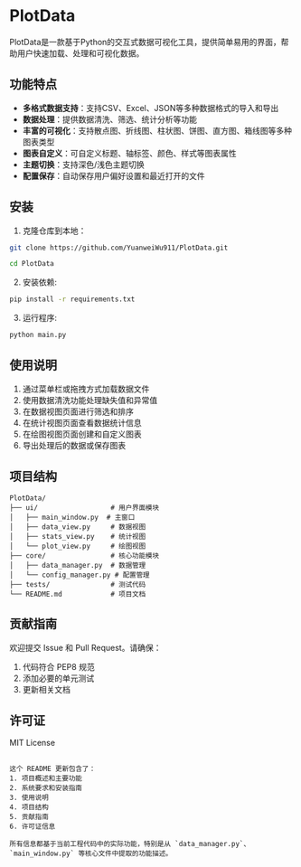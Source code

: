 # PlotData

PlotData是一款基于Python的交互式数据可视化工具，提供简单易用的界面，帮助用户快速加载、处理和可视化数据。

## 功能特点

- **多格式数据支持**：支持CSV、Excel、JSON等多种数据格式的导入和导出
- **数据处理**：提供数据清洗、筛选、统计分析等功能
- **丰富的可视化**：支持散点图、折线图、柱状图、饼图、直方图、箱线图等多种图表类型
- **图表自定义**：可自定义标题、轴标签、颜色、样式等图表属性
- **主题切换**：支持深色/浅色主题切换
- **配置保存**：自动保存用户偏好设置和最近打开的文件

## 安装

1. 克隆仓库到本地：

```bash
git clone https://github.com/YuanweiWu911/PlotData.git

cd PlotData
```

2. 安装依赖:
```bash
pip install -r requirements.txt
```

3. 运行程序:
```bash
python main.py
```
## 使用说明
1. 通过菜单栏或拖拽方式加载数据文件
2. 使用数据清洗功能处理缺失值和异常值
3. 在数据视图页面进行筛选和排序
4. 在统计视图页面查看数据统计信息
5. 在绘图视图页面创建和自定义图表
6. 导出处理后的数据或保存图表
## 项目结构
```plaintext
PlotData/
├── ui/                  # 用户界面模块
│   ├── main_window.py  # 主窗口
│   ├── data_view.py     # 数据视图
│   ├── stats_view.py    # 统计视图
│   └── plot_view.py     # 绘图视图
├── core/                # 核心功能模块
│   ├── data_manager.py  # 数据管理
│   └── config_manager.py # 配置管理
├── tests/               # 测试代码
└── README.md            # 项目文档
 ```

 ## 贡献指南
 欢迎提交 Issue 和 Pull Request。请确保：

 1. 代码符合 PEP8 规范
 2. 添加必要的单元测试
 3. 更新相关文档
 ## 许可证
 MIT License

 ```plaintext

 这个 README 更新包含了：
 1. 项目概述和主要功能
 2. 系统要求和安装指南
 3. 使用说明
 4. 项目结构
 5. 贡献指南
 6. 许可证信息

 所有信息都基于当前工程代码中的实际功能，特别是从 `data_manager.py`、`main_window.py` 等核心文件中提取的功能描述。
  ```
